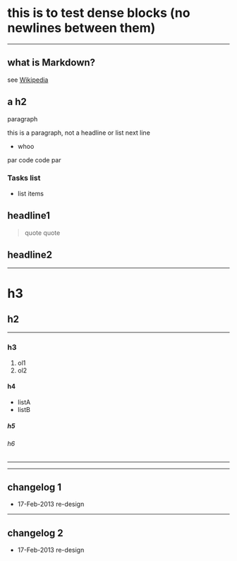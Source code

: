 # this is to test dense blocks (no newlines between them)

----
## what is Markdown?
see [Wikipedia][]

a h2
----
paragraph

this is a paragraph, not a headline or list
next line
- whoo

par
	code
	code
par

### Tasks list
- list items

headline1
---------
> quote
> quote

[Wikipedia]: http://en.wikipedia.org/wiki/Markdown
headline2
---------

----
# h3
## h2
---
### h3
1. ol1
2. ol2

#### h4
- listA
- listB

##### h5
###### h6
--------

----

## changelog 1

* 17-Feb-2013 re-design

----
## changelog 2
* 17-Feb-2013 re-design